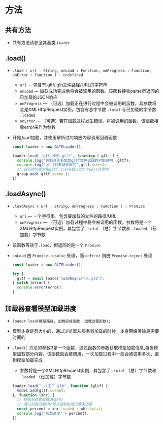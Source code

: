 # 方法

## 共有方法

+ 共有方法请参见其基类 `Loader`

## .load()

+ `.load ( url : String, onLoad : Function, onProgress : Function, onError : Function ) : undefined`

  + `url` — 包含有.gltf/.glb文件路径/URL的字符串
  + `onLoad` — 加载成功完成后将会被调用的函数。该函数接收parse所返回的已加载的JSON响应
  + `onProgress` — （可选）加载正在进行过程中会被调用的函数。其参数将会是XMLHttpRequest实例，包含有总字节数 `.total` 与已加载的字节数 `.loaded`
  + `onError` — （可选）若在加载过程发生错误，将被调用的函数。该函数接收error来作为参数

+ 开始从url加载，并使用解析过的响应内容调用回调函数

  ```js
  const loader = new GLTFLoader();

  loader.load( 'gltf模型.gltf', function ( gltf ) {
    console.log('控制台查看加载gltf文件返回的对象结构',gltf);
    console.log('gltf对象场景属性',gltf.scene);
    // 返回的场景对象gltf.scene插入到threejs场景中
    group.add( gltf.scene );
  })
  ```

## .loadAsync()

+ `.loadAsync ( url : String, onProgress : Function ) : Promise`

  + `url` — 一个字符串，包含要加载的文件的路径/URL
  + `onProgress` — （可选）加载过程中将会被调用的函数。参数将是一个XMLHttpRequest实例，其包含了 `.total` （总）字节数和 `.loaded` （已加载）字节数

+ 该函数等效于`.load`，但返回的是一个 `Promise`

+ `onLoad` 由 `Promise.resolve` 处理，而 `onError` 则由 `Promise.reject` 处理

  ```js
  const loader = new GLTFLoader();

  try {
    gltf = await loader.loadAsync("人.glb");
  } catch (error) {
    console.error(error);
  }
  ```

## 加载器查看模型加载进度

+ `loader.load(模型路径, 加载完成函数, 加载过程函数);`

+ 模型本身是有大小的，通过浏览器从服务器加载的时候，本身网络传输是需要时间的

+ `.load()` 方法的参数3是一个函数，通过函数的参数获取模型加载信息,每当模型加载部分内容，该函数就会被调用，一次加载过程中一般会被调用多次，直到模型加载完成

  + 参数将是一个XMLHttpRequest实例，其包含了 `.total` （总）字节数和 `.loaded` （已加载）字节数

  ```js
  loader.load("../工厂.glb", function (gltf) {
    model.add(gltf.scene);
  }, function (xhr) {
    // 控制台查看加载进度xhr
    // 通过加载进度xhr可以控制前端进度条进度
    const percent = xhr.loaded / xhr.total;
    console.log('加载进度' + percent);
  })
  ```
